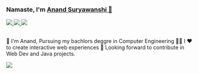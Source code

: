 ### Namaste, I'm <a href="https://www.linkedin.com/in/anand-suryawanshi-532a87155/"> <b>Anand Suryawanshi 👋</b></a>  
<a href="https://www.linkedin.com/in/anand-suryawanshi-532a87155/">
  <img src="https://img.shields.io/badge/LinkedIn-0077B5?style=for-the-badge&logo=linkedin&logoColor=white" /> 
 </a> 
<a href="mailto:anandsuryawanshi66@gmail.com">
  <img src="https://img.shields.io/badge/Gmail-D14836?style=for-the-badge&logo=gmail&logoColor=white"   />
</a>
<a href="https://twitter.com/onlyanand10?lang=en">
  <img src="https://img.shields.io/badge/Twitter-1DA1F2?style=for-the-badge&logo=twitter&logoColor=white"   />
</a>
<br><br>

🔭 I'm Anand, Pursuing my bachlors deggre in Computer Engineering
🧑‍💻 I ❤️ to create interactive web experiences
🤝 Looking forward to contribute in Web Dev and Java projects.

<img src="https://github-readme-stats.vercel.app/api?username=onlyanand10&&show_icons=true&title_color=ffffff&icon_color=bb2acf&text_color=daf7dc&bg_color=151515">

<!--
**onlyanand10/onlyanand10** is a ✨ _special_ ✨ repository because its `README.md` (this file) appears on your GitHub profile.

Here are some ideas to get you started:

- 🔭 I’m currently working on ...
- 🌱 I’m currently learning ...
- 👯 I’m looking to collaborate on ...
- 🤔 I’m looking for help with ...
- 💬 Ask me about ...
- 📫 How to reach me: ...
- 😄 Pronouns: ...
- ⚡ Fun fact: ...
-->
